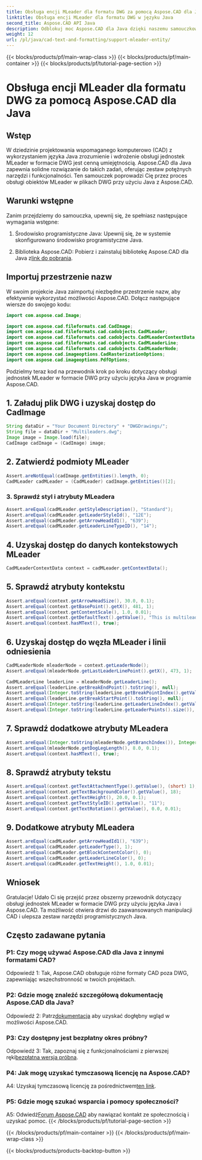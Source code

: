 ```yaml
---
title: Obsługa encji MLeader dla formatu DWG za pomocą Aspose.CAD dla Java
linktitle: Obsługa encji MLeader dla formatu DWG w języku Java
second_title: Aspose.CAD API Java
description: Odblokuj moc Aspose.CAD dla Java dzięki naszemu samouczkowi krok po kroku dotyczącemu obsługi obiektów MLeader w formacie DWG.
weight: 12
url: /pl/java/cad-text-and-formatting/support-mleader-entity/
---
```


{{< blocks/products/pf/main-wrap-class >}}
{{< blocks/products/pf/main-container >}}
{{< blocks/products/pf/tutorial-page-section >}}

# Obsługa encji MLeader dla formatu DWG za pomocą Aspose.CAD dla Java

## Wstęp

W dziedzinie projektowania wspomaganego komputerowo (CAD) z wykorzystaniem języka Java zrozumienie i wdrożenie obsługi jednostek MLeader w formacie DWG jest cenną umiejętnością. Aspose.CAD dla Java zapewnia solidne rozwiązanie do takich zadań, oferując zestaw potężnych narzędzi i funkcjonalności. Ten samouczek poprowadzi Cię przez proces obsługi obiektów MLeader w plikach DWG przy użyciu Java z Aspose.CAD.

## Warunki wstępne

Zanim przejdziemy do samouczka, upewnij się, że spełniasz następujące wymagania wstępne:

1. Środowisko programistyczne Java: Upewnij się, że w systemie skonfigurowano środowisko programistyczne Java.

2.  Biblioteka Aspose.CAD: Pobierz i zainstaluj bibliotekę Aspose.CAD dla Java z[link do pobrania](https://releases.aspose.com/cad/java/).

## Importuj przestrzenie nazw

W swoim projekcie Java zaimportuj niezbędne przestrzenie nazw, aby efektywnie wykorzystać możliwości Aspose.CAD. Dołącz następujące wiersze do swojego kodu:

```java
import com.aspose.cad.Image;

import com.aspose.cad.fileformats.cad.CadImage;
import com.aspose.cad.fileformats.cad.cadobjects.CadMLeader;
import com.aspose.cad.fileformats.cad.cadobjects.CadMLeaderContextData;
import com.aspose.cad.fileformats.cad.cadobjects.CadMLeaderLine;
import com.aspose.cad.fileformats.cad.cadobjects.CadMLeaderNode;
import com.aspose.cad.imageoptions.CadRasterizationOptions;
import com.aspose.cad.imageoptions.PdfOptions;

```

Podzielmy teraz kod na przewodnik krok po kroku dotyczący obsługi jednostek MLeader w formacie DWG przy użyciu języka Java w programie Aspose.CAD.

## 1. Załaduj plik DWG i uzyskaj dostęp do CadImage

```java
String dataDir = "Your Document Directory" + "DWGDrawings/";
String file = dataDir + "Multileaders.dwg";
Image image = Image.load(file);
CadImage cadImage = (CadImage) image;
```

## 2. Zatwierdź podmioty MLeader

```java
Assert.areNotEqual(cadImage.getEntities().length, 0);
CadMLeader cadMLeader = (CadMLeader) cadImage.getEntities()[2];
```

### 3. Sprawdź styl i atrybuty MLeadera

```java
Assert.areEqual(cadMLeader.getStyleDescription(), "Standard");
Assert.areEqual(cadMLeader.getLeaderStyleId(), "12E");
Assert.areEqual(cadMLeader.getArrowHeadId1(), "639");
Assert.areEqual(cadMLeader.getLeaderLineTypeID(), "14");
```

## 4. Uzyskaj dostęp do danych kontekstowych MLeader

```java
CadMLeaderContextData context = cadMLeader.getContextData();
```

## 5. Sprawdź atrybuty kontekstu

```java
Assert.areEqual(context.getArrowHeadSize(), 30.0, 0.1);
Assert.areEqual(context.getBasePoint().getX(), 481, 1);
Assert.areEqual(context.getContentScale(), 1.0, 0.01);
Assert.areEqual(context.getDefaultText().getValue(), "This is multileader with huge text\\P{\\H1.5x;6666666666666666666666666666\\P}bbbbbbbbbbbbbbbbbbbbbbbbbbbbbbbbbbb");
Assert.areEqual(context.hasMText(), true);
```

## 6. Uzyskaj dostęp do węzła MLeader i linii odniesienia

```java
CadMLeaderNode mleaderNode = context.getLeaderNode();
Assert.areEqual(mleaderNode.getLastLeaderLinePoint().getX(), 473, 1);

CadMLeaderLine leaderLine = mleaderNode.getLeaderLine();
Assert.areEqual(leaderLine.getBreakEndPoint().toString(), null);
Assert.areEqual(Integer.toString(leaderLine.getBreakPointIndex().getValue()), Integer.toString(0));
Assert.areEqual(leaderLine.getBreakStartPoint().toString(), null);
Assert.areEqual(Integer.toString(leaderLine.getLeaderLineIndex().getValue()), Integer.toString(0));
Assert.areEqual(Integer.toString(leaderLine.getLeaderPoints().size()), Integer.toString(4));
```

## 7. Sprawdź dodatkowe atrybuty MLeadera

```java
Assert.areEqual(Integer.toString(mleaderNode.getBranchIndex()), Integer.toString(0));
Assert.areEqual(mleaderNode.getDogLegLength(), 8.0, 0.1);
Assert.areEqual(context.hasMText(), true);
```

## 8. Sprawdź atrybuty tekstu

```java
Assert.areEqual(context.getTextAttachmentType().getValue(), (short) 1);
Assert.areEqual(context.getTextBackgroundColor().getValue(), 18);
Assert.areEqual(context.getTextHeight(), 20.0, 0.1);
Assert.areEqual(context.getTextStyleID().getValue(), "11");
Assert.areEqual(context.getTextRotation().getValue(), 0.0, 0.01);
```

## 9. Dodatkowe atrybuty MLeadera

```java
Assert.areEqual(cadMLeader.getArrowHeadId1(), "639");
Assert.areEqual(cadMLeader.getLeaderType(), 1);
Assert.areEqual(cadMLeader.getBlockContentColor(), 0);
Assert.areEqual(cadMLeader.getLeaderLineColor(), 0);
Assert.areEqual(cadMLeader.getTextHeight(), 1.0, 0.01);
```

## Wniosek

Gratulacje! Udało Ci się przejść przez obszerny przewodnik dotyczący obsługi jednostek MLeader w formacie DWG przy użyciu języka Java i Aspose.CAD. Ta możliwość otwiera drzwi do zaawansowanych manipulacji CAD i ulepsza zestaw narzędzi programistycznych Java.

## Często zadawane pytania

### P1: Czy mogę używać Aspose.CAD dla Java z innymi formatami CAD?

Odpowiedź 1: Tak, Aspose.CAD obsługuje różne formaty CAD poza DWG, zapewniając wszechstronność w twoich projektach.

### P2: Gdzie mogę znaleźć szczegółową dokumentację Aspose.CAD dla Java?

 Odpowiedź 2: Patrz[dokumentacja](https://reference.aspose.com/cad/java/) aby uzyskać dogłębny wgląd w możliwości Aspose.CAD.

### P3: Czy dostępny jest bezpłatny okres próbny?

 Odpowiedź 3: Tak, zapoznaj się z funkcjonalnościami z pierwszej ręki[bezpłatna wersja próbna](https://releases.aspose.com/).

### P4: Jak mogę uzyskać tymczasową licencję na Aspose.CAD?

A4: Uzyskaj tymczasową licencję za pośrednictwem[ten link](https://purchase.aspose.com/temporary-license/).

### P5: Gdzie mogę szukać wsparcia i pomocy społeczności?

A5: Odwiedź[Forum Aspose.CAD](https://forum.aspose.com/c/cad/19) aby nawiązać kontakt ze społecznością i uzyskać pomoc.
{{< /blocks/products/pf/tutorial-page-section >}}

{{< /blocks/products/pf/main-container >}}
{{< /blocks/products/pf/main-wrap-class >}}

{{< blocks/products/products-backtop-button >}}
